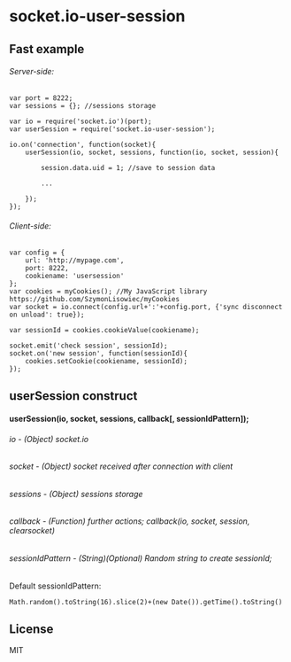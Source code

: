 # socket.io-user-session

## Fast example
###### Server-side:
```
var port = 8222;
var sessions = {}; //sessions storage

var io = require('socket.io')(port);
var userSession = require('socket.io-user-session');

io.on('connection', function(socket){
    userSession(io, socket, sessions, function(io, socket, session){
        
        session.data.uid = 1; //save to session data
        
        ...
        
    });
});
```
###### Client-side:
```
var config = {
    url: 'http://mypage.com',
    port: 8222,
    cookiename: 'usersession'
};
var cookies = myCookies(); //My JavaScript library https://github.com/SzymonLisowiec/myCookies
var socket = io.connect(config.url+':'+config.port, {'sync disconnect on unload': true});

var sessionId = cookies.cookieValue(cookiename);

socket.emit('check session', sessionId);
socket.on('new session', function(sessionId){
	cookies.setCookie(cookiename, sessionId);
});
```

## userSession construct
#### userSession(io, socket, sessions, callback[, sessionIdPattern]);
###### io - (Object) socket.io
###### socket - (Object) socket received after connection with client
###### sessions - (Object) sessions storage
###### callback - (Function) further actions; callback(io, socket, session, clearsocket)
###### sessionIdPattern - (String)(Optional) Random string to create sessionId;
Default sessionIdPattern:
```
Math.random().toString(16).slice(2)+(new Date()).getTime().toString()
```

## License
MIT
